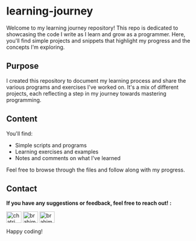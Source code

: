 # learning-journey

Welcome to my learning journey repository! This repo is dedicated to showcasing the code I write as I learn and grow as a programmer. Here, you'll find simple projects and snippets that highlight my progress and the concepts I'm exploring.

## Purpose

I created this repository to document my learning process and share the various programs and exercises I've worked on. It's a mix of different projects, each reflecting a step in my journey towards mastering programming.

## Content

You'll find:

- Simple scripts and programs 
- Learning exercises and examples
- Notes and comments on what I've learned

Feel free to browse through the files and follow along with my progress.

## Contact

**If you have any suggestions or feedback, feel free to reach out! :**

<a href="https://twitter.com/chatri_brahim" target="blank"><img align="center" src="https://raw.githubusercontent.com/rahuldkjain/github-profile-readme-generator/master/src/images/icons/Social/twitter.svg" alt="chatri_brahim" height="30" width="40" /></a>
<a href="https://www.linkedin.com/in/brahim-chatri-23a397280/" target="blank"><img align="center" src="https://raw.githubusercontent.com/rahuldkjain/github-profile-readme-generator/master/src/images/icons/Social/linked-in-alt.svg" alt="brahim-chatri-23a397280" height="30" width="40" /></a>
<a href="https://instagram.com/brahim_chatri" target="blank"><img align="center" src="https://raw.githubusercontent.com/rahuldkjain/github-profile-readme-generator/master/src/images/icons/Social/instagram.svg" alt="brahim_chatri" height="30" width="40" /></a>

Happy coding!
